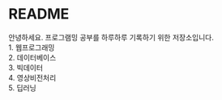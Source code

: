 # README
안녕하세요. 프로그램밍 공부를 하루하루 기록하기 위한 저장소입니다.  
    1. 웹프로그래밍  
    2. 데이터베이스  
    3. 빅데이터  
    4. 영상비전처리  
    5. 딥러닝  
